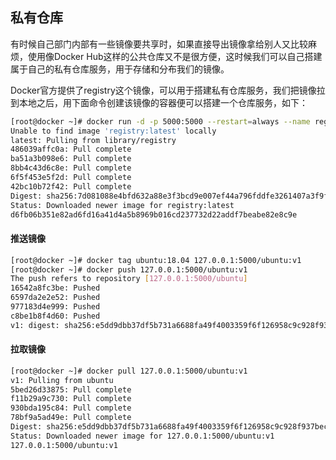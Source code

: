 ## 私有仓库

有时候自己部门内部有一些镜像要共享时，如果直接导出镜像拿给别人又比较麻烦，使用像Docker Hub这样的公共仓库又不是很方便，这时候我们可以自己搭建属于自己的私有仓库服务，用于存储和分布我们的镜像。

Docker官方提供了registry这个镜像，可以用于搭建私有仓库服务，我们把镜像拉到本地之后，用下面命令创建该镜像的容器便可以搭建一个仓库服务，如下：

```bash
[root@docker ~]# docker run -d -p 5000:5000 --restart=always --name registry registry
Unable to find image 'registry:latest' locally
latest: Pulling from library/registry
486039affc0a: Pull complete 
ba51a3b098e6: Pull complete 
8bb4c43d6c8e: Pull complete 
6f5f453e5f2d: Pull complete 
42bc10b72f42: Pull complete 
Digest: sha256:7d081088e4bfd632a88e3f3bcd9e007ef44a796fddfe3261407a3f9f04abe1e7
Status: Downloaded newer image for registry:latest
d6fb06b351e82ad6fd16a41d4a5b8969b016cd237732d22addf7beabe82e8c9e
```

#### 推送镜像

```bash
[root@docker ~]# docker tag ubuntu:18.04 127.0.0.1:5000/ubuntu:v1 
[root@docker ~]# docker push 127.0.0.1:5000/ubuntu:v1            
The push refers to repository [127.0.0.1:5000/ubuntu]
16542a8fc3be: Pushed 
6597da2e2e52: Pushed 
977183d4e999: Pushed 
c8be1b8f4d60: Pushed 
v1: digest: sha256:e5dd9dbb37df5b731a6688fa49f4003359f6f126958c9c928f937bec69836320 size: 1152
```

#### 拉取镜像

```bash
[root@docker ~]# docker pull 127.0.0.1:5000/ubuntu:v1
v1: Pulling from ubuntu
5bed26d33875: Pull complete 
f11b29a9c730: Pull complete 
930bda195c84: Pull complete 
78bf9a5ad49e: Pull complete 
Digest: sha256:e5dd9dbb37df5b731a6688fa49f4003359f6f126958c9c928f937bec69836320
Status: Downloaded newer image for 127.0.0.1:5000/ubuntu:v1
127.0.0.1:5000/ubuntu:v1
```

